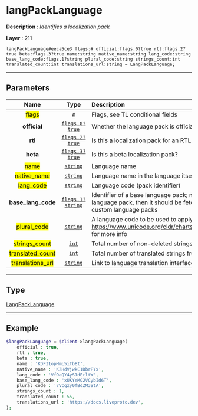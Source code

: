 # langPackLanguage

**Description** : *Identifies a localization pack*

**Layer** : 211

```tl
langPackLanguage#eeca5ce3 flags:# official:flags.0?true rtl:flags.2?true beta:flags.3?true name:string native_name:string lang_code:string base_lang_code:flags.1?string plural_code:string strings_count:int translated_count:int translations_url:string = LangPackLanguage;
```

---

## Parameters

| Name | Type | Description |
| :---: | :---: | :--- |
| <mark>flags</mark> | [`#`](type/#) | Flags, see TL conditional fields |
| **official** | [`flags.0?true`](type/true) | Whether the language pack is official |
| **rtl** | [`flags.2?true`](type/true) | Is this a localization pack for an RTL language |
| **beta** | [`flags.3?true`](type/true) | Is this a beta localization pack? |
| <mark>name</mark> | [`string`](type/string) | Language name |
| <mark>native_name</mark> | [`string`](type/string) | Language name in the language itself |
| <mark>lang_code</mark> | [`string`](type/string) | Language code (pack identifier) |
| **base_lang_code** | [`flags.1?string`](type/string) | Identifier of a base language pack; may be empty. If a string is missed in the language pack, then it should be fetched from base language pack. Unsupported in custom language packs |
| <mark>plural_code</mark> | [`string`](type/string) | A language code to be used to apply plural forms. See https://www.unicode.org/cldr/charts/latest/supplemental/language_plural_rules.html for more info |
| <mark>strings_count</mark> | [`int`](type/int) | Total number of non-deleted strings from the language pack |
| <mark>translated_count</mark> | [`int`](type/int) | Total number of translated strings from the language pack |
| <mark>translations_url</mark> | [`string`](type/string) | Link to language translation interface; empty for custom local language packs |

---

## Type

[LangPackLanguage](type/LangPackLanguage)

---

## Example

```php
$langPackLanguage = $client->langPackLanguage(
	official : true,
	rtl : true,
	beta : true,
	name : 'KDFI1opHmL5iTb8t',
	native_name : 'KZHdVjwkC1DbrFYx',
	lang_code : 'VfOaQY4yS1dErltW',
	base_lang_code : 'xUKYeMQ2VCybId6T',
	plural_code : '7Vcqzy0fBdZM3StA',
	strings_count : 1,
	translated_count : 55,
	translations_url : 'https://docs.liveproto.dev',
);
```